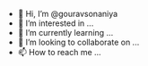 - 👋 Hi, I’m @gouravsonaniya
- 👀 I’m interested in ...
- 🌱 I’m currently learning ...
- 💞️ I’m looking to collaborate on ...
- 📫 How to reach me ...

<!---
gouravsonaniya/gouravsonaniya is a ✨ special ✨ repository because its `README.md` (this file) appears on your GitHub profile.
You can click the Preview link to take a look at your changes.
--->

